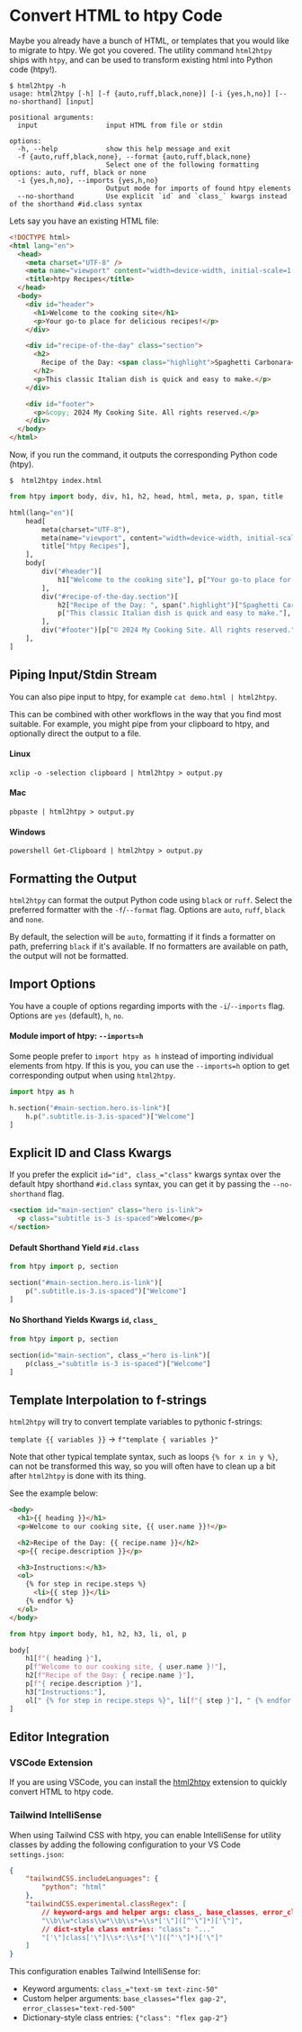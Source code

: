 # Convert HTML to htpy Code

Maybe you already have a bunch of HTML, or templates that you would like to migrate to htpy.
We got you covered. The utility command `html2htpy` ships with `htpy`, and can be used to transform existing
html into Python code (htpy!).

```
$ html2htpy -h
usage: html2htpy [-h] [-f {auto,ruff,black,none}] [-i {yes,h,no}] [--no-shorthand] [input]

positional arguments:
  input                 input HTML from file or stdin

options:
  -h, --help            show this help message and exit
  -f {auto,ruff,black,none}, --format {auto,ruff,black,none}
                        Select one of the following formatting options: auto, ruff, black or none
  -i {yes,h,no}, --imports {yes,h,no}
                        Output mode for imports of found htpy elements
  --no-shorthand        Use explicit `id` and `class_` kwargs instead of the shorthand #id.class syntax
```

Lets say you have an existing HTML file:

```html title="index.html"
<!DOCTYPE html>
<html lang="en">
  <head>
    <meta charset="UTF-8" />
    <meta name="viewport" content="width=device-width, initial-scale=1.0" />
    <title>htpy Recipes</title>
  </head>
  <body>
    <div id="header">
      <h1>Welcome to the cooking site</h1>
      <p>Your go-to place for delicious recipes!</p>
    </div>

    <div id="recipe-of-the-day" class="section">
      <h2>
        Recipe of the Day: <span class="highlight">Spaghetti Carbonara</span>
      </h2>
      <p>This classic Italian dish is quick and easy to make.</p>
    </div>

    <div id="footer">
      <p>&copy; 2024 My Cooking Site. All rights reserved.</p>
    </div>
  </body>
</html>
```

Now, if you run the command, it outputs the corresponding Python code (htpy).

```
$  html2htpy index.html
```

```py
from htpy import body, div, h1, h2, head, html, meta, p, span, title

html(lang="en")[
    head[
        meta(charset="UTF-8"),
        meta(name="viewport", content="width=device-width, initial-scale=1.0"),
        title["htpy Recipes"],
    ],
    body[
        div("#header")[
            h1["Welcome to the cooking site"], p["Your go-to place for delicious recipes!"]
        ],
        div("#recipe-of-the-day.section")[
            h2["Recipe of the Day: ", span(".highlight")["Spaghetti Carbonara"]],
            p["This classic Italian dish is quick and easy to make."],
        ],
        div("#footer")[p["© 2024 My Cooking Site. All rights reserved."]],
    ],
]
```

## Piping Input/Stdin Stream

You can also pipe input to htpy, for example `cat demo.html | html2htpy`.

This can be combined with other workflows in the way that you find most suitable.
For example, you might pipe from your clipboard to htpy, and optionally direct the output to a file.

#### Linux

```
xclip -o -selection clipboard | html2htpy > output.py
```

#### Mac

```
pbpaste | html2htpy > output.py
```

#### Windows

```
powershell Get-Clipboard | html2htpy > output.py
```

## Formatting the Output

`html2htpy` can format the output Python code using `black` or `ruff`.
Select the preferred formatter with the `-f`/`--format` flag. Options are `auto`, `ruff`, `black` and `none`.

By default, the selection will be `auto`, formatting if it finds a formatter on path, preferring `black` if it's available.
If no formatters are available on path, the output will not be formatted.

## Import Options

You have a couple of options regarding imports with the `-i`/`--imports` flag.
Options are `yes` (default), `h`, `no`.

#### Module import of htpy: `--imports=h`

Some people prefer to `import htpy as h` instead of importing individual elements from htpy.
If this is you, you can use the `--imports=h` option to get corresponding output when using `html2htpy`.

```py title="$ html2htpy --imports=h example.html"
import htpy as h

h.section("#main-section.hero.is-link")[
    h.p(".subtitle.is-3.is-spaced")["Welcome"]
]
```

## Explicit ID and Class Kwargs

If you prefer the explicit `id="id", class_="class"` kwargs syntax over the default htpy shorthand `#id.class` syntax, you can get it by passing the `--no-shorthand` flag.

```html title="example.html"
<section id="main-section" class="hero is-link">
  <p class="subtitle is-3 is-spaced">Welcome</p>
</section>
```

#### Default Shorthand Yield `#id.class`

```py title="$ html2htpy example.html"
from htpy import p, section

section("#main-section.hero.is-link")[
    p(".subtitle.is-3.is-spaced")["Welcome"]
]
```

#### No Shorthand Yields Kwargs `id`, `class_`

```py title="$ html2htpy --no-shorthand example.html"
from htpy import p, section

section(id="main-section", class_="hero is-link")[
    p(class_="subtitle is-3 is-spaced")["Welcome"]
]
```

## Template Interpolation to f-strings

`html2htpy` will try to convert template variables to pythonic f-strings:

`template {{ variables }}` -> `f"template { variables }"`

Note that other typical template syntax, such as loops `{% for x in y %}`, can not be transformed this way,
so you will often have to clean up a bit after `html2htpy` is done with its thing.

See the example below:

```html title="jinja.html"
<body>
  <h1>{{ heading }}</h1>
  <p>Welcome to our cooking site, {{ user.name }}!</p>

  <h2>Recipe of the Day: {{ recipe.name }}</h2>
  <p>{{ recipe.description }}</p>

  <h3>Instructions:</h3>
  <ol>
    {% for step in recipe.steps %}
      <li>{{ step }}</li>
    {% endfor %}
  </ol>
</body>
```

```py title="$ html2htpy jinja.html"
from htpy import body, h1, h2, h3, li, ol, p

body[
    h1[f"{ heading }"],
    p[f"Welcome to our cooking site, { user.name }!"],
    h2[f"Recipe of the Day: { recipe.name }"],
    p[f"{ recipe.description }"],
    h3["Instructions:"],
    ol[" {% for step in recipe.steps %}", li[f"{ step }"], " {% endfor %}"],
]
```

## Editor Integration

### VSCode Extension

If you are using VSCode, you can install the [html2htpy](https://marketplace.visualstudio.com/items?itemName=dunderrrrrr.html2htpy) extension to quickly convert HTML to htpy code.

### Tailwind IntelliSense

When using Tailwind CSS with htpy, you can enable IntelliSense for utility classes by adding the following configuration to your VS Code `settings.json`:

```json
{
    "tailwindCSS.includeLanguages": {
        "python": "html"
    },
    "tailwindCSS.experimental.classRegex": [
        // keyword‑args and helper args: class_, base_classes, error_classes, etc.
        "\\b\\w*class\\w*\\b\\s*=\\s*['\"]([^'\"]*)['\"]",
        // dict‑style class entries: "class": "..."
        "['\"]class['\"]\\s*:\\s*['\"]([^'\"]*)['\"]"
    ]
}
```

This configuration enables Tailwind IntelliSense for:

- Keyword arguments: `class_="text-sm text-zinc-50"`
- Custom helper arguments: `base_classes="flex gap-2"`, `error_classes="text-red-500"`
- Dictionary-style class entries: `{"class": "flex gap-2"}`
